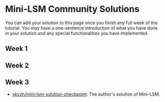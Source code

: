 # Mini-LSM Community Solutions

You can add your solution to this page once you finish any full week of the tutorial. You may have a one-sentence introduction of what you have done in your solution and any special functionalities you have implemented.

## Week 1

## Week 2

## Week 3

* [skyzh/mini-lsm-solution-checkpoint](https://github.com/skyzh/mini-lsm-solution-checkpoint): The author's solution of Mini-LSM.
